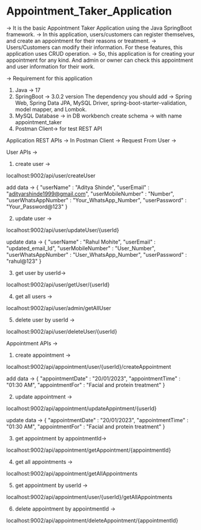 # Appointment_Taker_Application


-> It is the basic Appointment Taker Application using the Java SpringBoot framework.
-> In this application, users/customers can register themselves, and create an appointment for their reasons or treatment.
-> Users/Customers can modify their information. For these features, this application uses CRUD operation.
-> So, this application is for creating your appointment for any kind. And admin or owner can check this appointment and user information for their work.

-> Requirement for this application
1) Java -> 17
2) SpringBoot -> 3.0.2 version
The dependency you should add -> Spring Web, Spring Data JPA, MySQL Driver, spring-boot-starter-validation, model mapper, and Lombok.
3) MySQL Database -> in DB workbench create schema -> with name appointment_taker
4) Postman Client-> for test REST API


Application REST APIs ->
In Postman Client ->
Request From User ->

User APIs ->

1) create user -> 

localhost:9002/api/user/createUser

add data ->
{
    "userName" : "Aditya Shinde",
    "userEmail" : "adityarshinde1999@gmail.com",
    "userMobileNumber" : "Number",
    "userWhatsAppNumber" : "Your_WhatsApp_Number",
    "userPassword" : "Your_Password@123"
}

2) update user ->

localhost:9002/api/user/updateUser/{userId}

update data ->
{
    "userName" : "Rahul Mohite",
    "userEmail" : "updated_email_Id",
    "userMobileNumber" : "User_Number",
    "userWhatsAppNumber" : "User_WhatsApp_Number",
    "userPassword" : "rahul@123"
}

3) get user by userId->

localhost:9002/api/user/getUser/{userId}

4) get all users ->

localhost:9002/api/user/admin/getAllUser

5) delete user by userId ->

localhost:9002/api/user/deleteUser/{userId}



Appointment APIs ->

1) create appointment ->

localhost:9002/api/appointment/user/{userId}/createAppointment

add data ->
{
    "appointmentDate" : "20/01/2023",
    "appointmentTime" : "01:30 AM",
    "appointmentFor" : "Facial and protein treatment"
}

2) update appointment ->

localhost:9002/api/appointment/updateAppintment/{userId}

update data ->
{
    "appointmentDate" : "20/01/2023",
    "appointmentTime" : "01:30 AM",
    "appointmentFor" : "Facial and protein treatment"
}

3) get appointment by appointmentId->

localhost:9002/api/appointment/getAppointment/{appointmentId}

4) get all appointments ->

localhost:9002/api/appointment/getAllAppointments

5) get appointment by userId ->

localhost:9002/api/appointment/user/{userId}/getAllAppointments

6) delete appointment by appointmentId ->

localhost:9002/api/appointment/deleteAppointment/{appointmentId}
